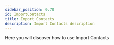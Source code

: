 ```yaml
---
sidebar_position: 0.70
id: ImportContacts
title: Import Contacts
description: Import Contacts description
---
```



Here you will discover how to use Import Contacts